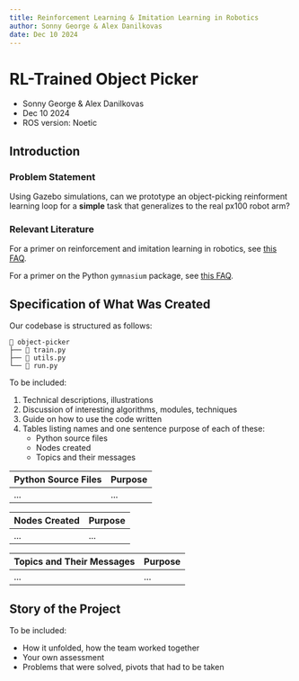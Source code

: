 ```yaml
---
title: Reinforcement Learning & Imitation Learning in Robotics
author: Sonny George & Alex Danilkovas
date: Dec 10 2024
---
```

# RL-Trained Object Picker

* Sonny George & Alex Danilkovas
* Dec 10 2024
* ROS version: Noetic

## Introduction

### Problem Statement

Using Gazebo simulations, can we prototype an object-picking reinforment learning loop for a **simple** task that generalizes to the real px100 robot arm?

### Relevant Literature

For a primer on reinforcement and imitation learning in robotics, see [this FAQ](reinforcement_learning_&_imitation_learning.md).

For a primer on the Python `gymnasium` package, see [this FAQ](python_gymnasium_for_rl.md).

## Specification of What Was Created

Our codebase is structured as follows:

```text
📁 object-picker
├── 📄 train.py
├── 📄 utils.py
└── 📄 run.py
```

To be included:
1. Technical descriptions, illustrations
2. Discussion of interesting algorithms, modules, techniques
3. Guide on how to use the code written
4. Tables listing names and one sentence purpose of each of these:
    - Python source files
    - Nodes created
    - Topics and their messages

| Python Source Files | Purpose |
| --- | --- |
| ... | ... |

| Nodes Created | Purpose |
| --- | --- |
| ... | ... |

| Topics and Their Messages | Purpose |
| --- | --- |
| ... | ... |

## Story of the Project

To be included:
- How it unfolded, how the team worked together
- Your own assessment
- Problems that were solved, pivots that had to be taken
